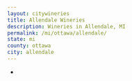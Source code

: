 ```yaml
---
layout: citywineries
title: Allendale Wineries
description: Wineries in Allendale, MI
permalink: /mi/ottawa/allendale/
state: mi
county: ottawa
city: allendale
---
```

-
